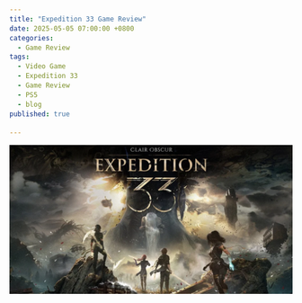```yaml
---
title: "Expedition 33 Game Review"
date: 2025-05-05 07:00:00 +0800
categories: 
  - Game Review
tags: 
  - Video Game
  - Expedition 33
  - Game Review
  - PS5
  - blog
published: true

---
```

![img](/assets/Game-Review-img/Expedition-33/1.png)
